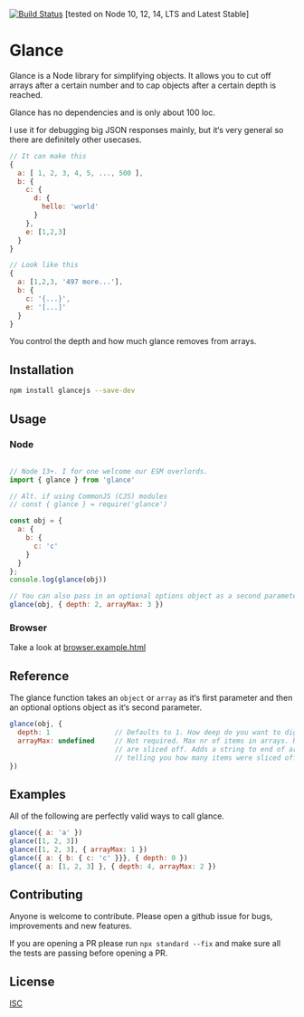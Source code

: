 [![Build Status](https://travis-ci.com/chrisdl/glancejs.svg?branch=master)](https://travis-ci.com/chrisdl/glancejs) [tested on Node 10, 12, 14, LTS and Latest Stable]

# Glance

Glance is a Node library for simplifying objects. It allows you to cut off arrays after a certain number and to cap objects after a certain depth is reached.

Glance has no dependencies and is only about 100 loc.

I use it for debugging big JSON responses mainly, but it‘s very general so there are definitely other usecases.

```javascript
// It can make this
{
  a: [ 1, 2, 3, 4, 5, ..., 500 ],
  b: {
    c: {
      d: {
        hello: 'world'
      }
    },
    e: [1,2,3]
  }
}

// Look like this
{
  a: [1,2,3, '497 more...'],
  b: {
    c: '{...}',
    e: '[...]'
  }
}
```

You control the depth and how much glance removes from arrays.

## Installation

```bash
npm install glancejs --save-dev
```

## Usage

### Node

```javascript

// Node 13+. I for one welcome our ESM overlords.
import { glance } from 'glance'

// Alt. if using CommonJS (CJS) modules
// const { glance } = require('glance')

const obj = {
  a: {
    b: {
      c: 'c'
    }
  }
};
console.log(glance(obj))

// You can also pass in an optional options object as a second parameter.
glance(obj, { depth: 2, arrayMax: 3 })
```

### Browser

Take a look at [browser.example.html](https://github.com/chrisdl/glancejs/blob/master/browser.example.html)

## Reference

The glance function takes an `object` or `array` as it‘s first parameter and then an optional options object as it‘s second parameter.

```javascript
glance(obj, {
  depth: 1                // Defaults to 1. How deep do you want to dig?
  arrayMax: undefined     // Not required. Max nr of items in arrays. Rest
                          // are sliced off. Adds a string to end of array
                          // telling you how many items were sliced off.
})
```

## Examples

All of the following are perfectly valid ways to call glance.

```javascript
glance({ a: 'a' })
glance([1, 2, 3])
glance([1, 2, 3], { arrayMax: 1 })
glance({ a: { b: { c: 'c' }}}, { depth: 0 })
glance({ a: [1, 2, 3] }, { depth: 4, arrayMax: 2 })
```

## Contributing

Anyone is welcome to contribute. Please open a github issue for bugs, improvements and new features.

If you are opening a PR please run `npx standard --fix` and make sure all the tests are passing before opening a PR.

## License

[ISC](https://github.com/chrisdl/glancejs/blob/master/LICENSE.txt)
